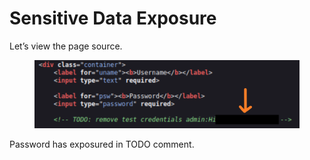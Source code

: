 # Sensitive Data Exposure

Let’s view the page source.

<figure><img src="../../../../../.gitbook/assets/Untitled (6).png" alt=""><figcaption></figcaption></figure>

Password has exposured in TODO comment.
